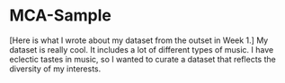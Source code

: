 # MCA-Sample
[Here is what I wrote about my dataset from the outset in Week 1.] My dataset is really cool. It includes a lot of different types of music. I have eclectic tastes in music, so I wanted to curate a dataset that reflects the diversity of my interests.  
